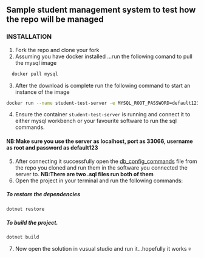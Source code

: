 ## Sample student management system to test how the repo will be managed

### INSTALLATION
1. Fork the repo and clone your fork
2. Assuming you have docker installed ...run the following comand to pull the mysql image
```bash
  docker pull mysql
```
3. After the download is complete run the following command to start an instance of the image
```bash
docker run --name student-test-server -e MYSQL_ROOT_PASSWORD=default123 -p 33066:3306 -d mysql
```
4. Ensure the container ``student-test-server`` is running and connect it to either mysql workbench or your favourite software to run the sql commands.
#### **NB:Make sure you use the server as localhost, port as 33066, username as root and password as default123**
5. After connecting it successfully open the [db_config_commands](./db_config_commands/) file from the repo you cloned and run them in the software you connected the server to.
**NB:There are two .sql files run both of them**
6. Open the project in your terminal and run the following commands:
##### To restore the dependencies
```bash
dotnet restore
```
##### To build the project. 
```bash
dotnet build
```

7. Now open the solution in vusual studio and run it...hopefully it works &#x1F480;